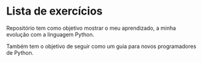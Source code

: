 # Lista de exercícios 

Repositório tem como objetivo mostrar o meu aprendizado, a minha evolução com a linguagem Python. 

Também tem o objetivo de seguir como um guia para novos programadores de Python.
